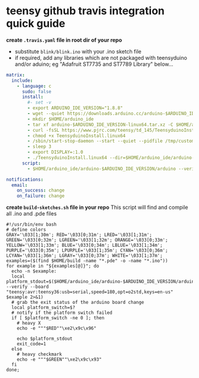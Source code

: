 # teensy github travis integration quick guide
**create ```.travis.yaml``` file in root dir of your repo** 
* substitute ```blink/blink.ino``` with your .ino sketch file
* if required, add any libraries which are not packaged with teensyduino and/or aduino; eg "Adafruit ST7735 and ST7789 Library" below...
``` yaml
matrix:
  include:
    - language: c
      sudo: false
      install:
        #- set -v
        - export ARDUINO_IDE_VERSION="1.8.8"
        - wget --quiet https://downloads.arduino.cc/arduino-$ARDUINO_IDE_VERSION-linux64.tar.xz
        - mkdir $HOME/arduino_ide
        - tar xf arduino-$ARDUINO_IDE_VERSION-linux64.tar.xz -C $HOME/arduino_ide/ 
        - curl -fsSL https://www.pjrc.com/teensy/td_145/TeensyduinoInstall.linux64 -o TeensyduinoInstall.linux64
        - chmod +x TeensyduinoInstall.linux64
        - /sbin/start-stop-daemon --start --quiet --pidfile /tmp/custom_xvfb_1.pid --make-pidfile --background --exec /usr/bin/Xvfb -- :1 -ac -screen 0 1280x1024x16
        - sleep 3
        - export DISPLAY=:1.0
        - ./TeensyduinoInstall.linux64 --dir=$HOME/arduino_ide/arduino-$ARDUINO_IDE_VERSION
      script:
        - $HOME/arduino_ide/arduino-$ARDUINO_IDE_VERSION/arduino --verify --verbose --board "teensyduino:avr:teensy36:usb=serial,speed=180,opt=o2std,keys=en-us" blink/blink.ino 

notifications:
  email:
    on_success: change
    on_failure: change
```

**create ```build-sketches.sh``` file in your repo**
This script will find and compile all .ino and .pde files
```
#!/usr/bin/env bash
# define colors
GRAY='\033[1;30m'; RED='\033[0;31m'; LRED='\033[1;31m'; GREEN='\033[0;32m'; LGREEN='\033[1;32m'; ORANGE='\033[0;33m'; YELLOW='\033[1;33m'; BLUE='\033[0;34m'; LBLUE='\033[1;34m'; PURPLE='\033[0;35m'; LPURPLE='\033[1;35m'; CYAN='\033[0;36m'; LCYAN='\033[1;36m'; LGRAY='\033[0;37m'; WHITE='\033[1;37m';
examples=($(find $HOME/build -name "*.pde" -o -name "*.ino"))
for example in "${examples[@]}"; do
  echo -n $example:
  local platform_stdout=$($HOME/arduino_ide/arduino-$ARDUINO_IDE_VERSION/arduino --verify --board "teensy:avr:teensy36:usb=serial,speed=180,opt=o2std,keys=en-us" $example 2>&1)
  # grab the exit status of the arduino board change
  local platform_switch=$?
  # notify if the platform switch failed
  if [ $platform_switch -ne 0 ]; then
    # heavy X
    echo -e """$RED""\xe2\x9c\x96"
    
    echo $platform_stdout
    exit_code=1
  else
    # heavy checkmark
    echo -e """$GREEN""\xe2\x9c\x93"
  fi
done;
```
